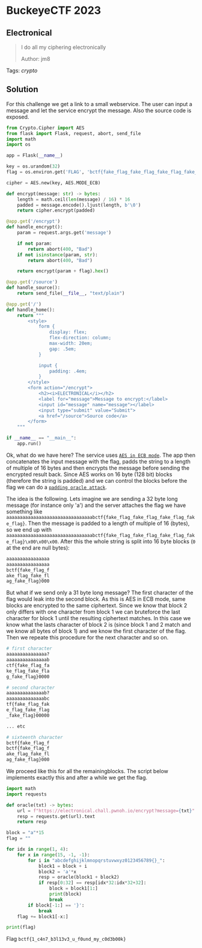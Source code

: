# BuckeyeCTF 2023

## Electronical

> I do all my ciphering electronically
> 
>  Author: jm8
>

Tags: _crypto_

## Solution
For this challenge we get a link to a small webservice. The user can input a message and let the service encrypt the message. Also the source code is exposed.

```python
from Crypto.Cipher import AES
from flask import Flask, request, abort, send_file
import math
import os

app = Flask(__name__)

key = os.urandom(32)
flag = os.environ.get('FLAG', 'bctf{fake_flag_fake_flag_fake_flag_fake_flag}')

cipher = AES.new(key, AES.MODE_ECB)

def encrypt(message: str) -> bytes:
    length = math.ceil(len(message) / 16) * 16
    padded = message.encode().ljust(length, b'\0')
    return cipher.encrypt(padded)

@app.get('/encrypt')
def handle_encrypt():
    param = request.args.get('message')

    if not param:
        return abort(400, "Bad")
    if not isinstance(param, str):
        return abort(400, "Bad")

    return encrypt(param + flag).hex()

@app.get('/source')
def handle_source():
    return send_file(__file__, "text/plain")

@app.get('/')
def handle_home():
    return """
        <style>
            form {
                display: flex;
                flex-direction: column;
                max-width: 20em;
                gap: .5em;
            }

            input {
                padding: .4em;
            }
        </style>
        <form action="/encrypt">
            <h2><i>ELECTRONICAL</i></h2>
            <label for="message">Message to encrypt:</label>
            <input id="message" name="message"></label>
            <input type="submit" value="Submit">
            <a href="/source">Source code</a>
        </form>
    """

if __name__ == "__main__":
    app.run()
```

Ok, what do we have here? The service uses [`AES in ECB mode`](https://en.wikipedia.org/wiki/Block_cipher_mode_of_operation#Electronic_codebook_(ECB)). The app then concatenates the input message with the flag, padds the string to a length of multiple of 16 bytes and then encrypts the message before sending the encrypted result back. Since AES works on 16 byte (128 bit) blocks (therefore the string is padded) and we can control the blocks before the flag we can do a [`padding oracle attack`](https://en.wikipedia.org/wiki/Padding_oracle_attack).

The idea is the following. Lets imagine we are sending a 32 byte long message (for instance only 'a') and the server attaches the flag we have something like `aaaaaaaaaaaaaaaaaaaaaaaaaaaaaaaabctf{fake_flag_fake_flag_fake_flag_fake_flag}`. Then the message is padded to a length of multiple of 16 (bytes), so we end up with `aaaaaaaaaaaaaaaaaaaaaaaaaaaaaaaabctf{fake_flag_fake_flag_fake_flag_fake_flag}\x00\x00\x00`. After this the whole string is split into 16 byte blocks (`0` at the end are null bytes):

```bash
aaaaaaaaaaaaaaaa
aaaaaaaaaaaaaaaa
bctf{fake_flag_f
ake_flag_fake_fl
ag_fake_flag}000
```

But what if we send only a 31 byte long message? The first character of the flag would leak into the second block. As this is AES in ECB mode, same blocks are encrypted to the same ciphertext. Since we know that block 2 only differs with one character from block 1 we can bruteforce the last character for block 1 until the resulting ciphertext matches. In this case we know what the lasts character of block 2 is (since block 1 and 2 match and we know all bytes of block 1) and we know the first character of the flag. Then we repeate this procedure for the next character and so on.

```bash
# first character
aaaaaaaaaaaaaaa?
aaaaaaaaaaaaaaab
ctf{fake_flag_fa
ke_flag_fake_fla
g_fake_flag}0000

# second character
aaaaaaaaaaaaaab?
aaaaaaaaaaaaaabc
tf{fake_flag_fak
e_flag_fake_flag
_fake_flag}00000

... etc

# sixteenth character
bctf{fake_flag_f
bctf{fake_flag_f
ake_flag_fake_fl
ag_fake_flag}000
```

We proceed like this for all the remainingblocks. The script below implements exactly this and after a while we get the flag.

```python
import math
import requests

def oracle(txt) -> bytes:
    url = f"https://electronical.chall.pwnoh.io/encrypt?message={txt}"
    resp = requests.get(url).text
    return resp

block = "a"*15
flag = ""

for idx in range(1, 4):
    for x in range(15, -1, -1):
        for i in "abcdefghijklmnopqrstuvwxyz0123456789{}_":
            block1 = block + i
            block2 = 'a'*x
            resp = oracle(block1 + block2)
            if resp[0:32] == resp[idx*32:idx*32+32]:
                block = block1[1:]
                print(block)
                break
        if block[-1:] == '}':
            break
    flag += block1[-x:]

print(flag)
```

Flag `bctf{1_c4n7_b3l13v3_u_f0und_my_c0d3b00k}`